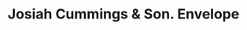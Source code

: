 ---
doi: 10.7916/D89C88DB
date_other: '1917'
date_other_textual: '1917'
form: printed ephemera
genre:
- Envelopes
name:
- Josiah Cummings & Son
object_in_context_url: https://biggert.cul.columbia.edu/items/view/ave_biggert_00413
subject_hierarchical_geographic:
- Boston, Massachusetts, United States
subject_name:
- Josiah Cummings & Son
title: Josiah Cummings & Son. Envelope
sort_title: Josiah Cummings & Son. Envelope
call_number: ave_biggert_00413
coordinates:
- 42.35805555555556,-71.06361111111111
pid: ave_biggert_00413
identifiers: ave_biggert_00413
permalink: /biggert/ave_biggert_00413/
layout: iiif-image-page
---